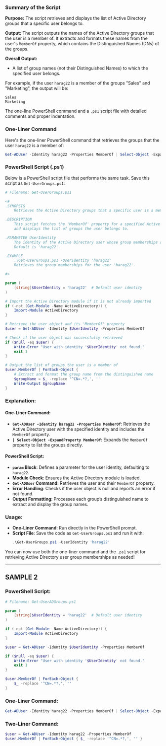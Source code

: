 ### Summary of the Script

**Purpose:**
The script retrieves and displays the list of Active Directory groups that a specific user belongs to.

**Output:**
The script outputs the names of the Active Directory groups that the user is a member of. It extracts and formats these names from the user's `MemberOf` property, which contains the Distinguished Names (DNs) of the groups.

**Overall Output:**
- A list of group names (not their Distinguished Names) to which the specified user belongs.

For example, if the user `harag22` is a member of the groups "Sales" and "Marketing", the output will be:

```
Sales
Marketing
```


The one-line PowerShell command and a `.ps1` script file with detailed comments and proper indentation. 

### One-Liner Command

Here's the one-liner PowerShell command that retrieves the groups that the user `harag22` is a member of:

```powershell
Get-ADUser -Identity harag22 -Properties MemberOf | Select-Object -ExpandProperty MemberOf
```

### PowerShell Script (.ps1)

Below is a PowerShell script file that performs the same task. Save this script as `Get-UserGroups.ps1`:

```powershell
# Filename: Get-UserGroups.ps1

<#
.SYNOPSIS
    Retrieves the Active Directory groups that a specific user is a member of.

.DESCRIPTION
    This script fetches the 'MemberOf' property for a specified Active Directory user
    and displays the list of groups the user belongs to.

.PARAMETER UserIdentity
    The identity of the Active Directory user whose group memberships are to be retrieved.
    Default is 'harag22'.

.EXAMPLE
    .\Get-UserGroups.ps1 -UserIdentity 'harag22'
    Retrieves the group memberships for the user 'harag22'.

#>

param (
    [string]$UserIdentity = 'harag22'  # Default user identity
)

# Import the Active Directory module if it is not already imported
if (-not (Get-Module -Name ActiveDirectory)) {
    Import-Module ActiveDirectory
}

# Retrieve the user object and its 'MemberOf' property
$user = Get-ADUser -Identity $UserIdentity -Properties MemberOf

# Check if the user object was successfully retrieved
if ($null -eq $user) {
    Write-Error "User with identity '$UserIdentity' not found."
    exit 1
}

# Output the list of groups the user is a member of
$user.MemberOf | ForEach-Object {
    # Extract and format the group name from the distinguished name
    $groupName = $_ -replace '^CN=.*?,', ''
    Write-Output $groupName
}
```

### Explanation:

#### One-Liner Command:
- **`Get-ADUser -Identity harag22 -Properties MemberOf`**: Retrieves the Active Directory user with the specified identity and includes the `MemberOf` property.
- **`| Select-Object -ExpandProperty MemberOf`**: Expands the `MemberOf` property to list the groups directly.

#### PowerShell Script:
- **`param` Block**: Defines a parameter for the user identity, defaulting to `harag22`.
- **Module Check**: Ensures the Active Directory module is loaded.
- **`Get-ADUser` Command**: Retrieves the user and their `MemberOf` property.
- **Error Handling**: Checks if the user object is null and reports an error if not found.
- **Output Formatting**: Processes each group’s distinguished name to extract and display the group names.

### Usage:

- **One-Liner Command**: Run directly in the PowerShell prompt.
- **Script File**: Save the code as `Get-UserGroups.ps1` and run it with:
  ```powershell
  .\Get-UserGroups.ps1 -UserIdentity 'harag22'
  ```

You can now use both the one-liner command and the `.ps1` script for retrieving Active Directory user group memberships as needed!

----------------------

## SAMPLE 2


### PowerShell Script:

```powershell
# Filename: Get-UserADGroups.ps1

param (
    [string]$UserIdentity = 'harag22'  # Default user identity
)

if (-not (Get-Module -Name ActiveDirectory)) {
    Import-Module ActiveDirectory
}

$user = Get-ADUser -Identity $UserIdentity -Properties MemberOf

if ($null -eq $user) {
    Write-Error "User with identity '$UserIdentity' not found."
    exit 1
}

$user.MemberOf | ForEach-Object {
    $_ -replace '^CN=.*?,', ''
}
```

### One-Liner Command:

```powershell
Get-ADUser -Identity harag22 -Properties MemberOf | Select-Object -ExpandProperty MemberOf | ForEach-Object { $_ -replace '^CN=.*?,', '' }
```

### Two-Liner Command:

```powershell
$user = Get-ADUser -Identity harag22 -Properties MemberOf
$user.MemberOf | ForEach-Object { $_ -replace '^CN=.*?,', '' }
```

